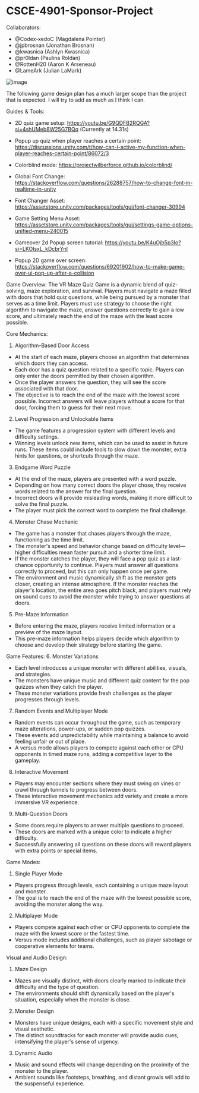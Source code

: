   # CSCE-4901-Sponsor-Project

Collaborators: 
- @Codex-xedoC (Magdalena Pointer)
- @jpbrosnan (Jonathan Brosnan)
- @kwasnica (Ashlyn Kwasnica) 
- @pr0ldan (Paulina Roldan)
- @RottenH20 (Aaron K Arseneau)
- @LameArk (Julian LaMark)

![image](https://github.com/user-attachments/assets/39cc02ab-ee7f-4316-aa02-5c70cd53ca36)


  
The following game design plan has a much larger scope than the project that is expected. I will try to add as much as I think I can. 

Guides & Tools:

- 2D quiz game setup: https://youtu.be/G9QDFB2RQGA?si=4shUMeb8W25G7BQq (Currently at  14.31s)

- Popup up quiz when player reaches a certain point: https://discussions.unity.com/t/how-can-i-active-my-function-when-player-reaches-certain-point/86072/3

- Colorblind mode: https://projectwilberforce.github.io/colorblind/

- Global Font Change: https://stackoverflow.com/questions/26288757/how-to-change-font-in-realtime-in-unity

- Font Changer Asset: https://assetstore.unity.com/packages/tools/gui/font-changer-30994

- Game Setting Menu Asset: https://assetstore.unity.com/packages/tools/gui/settings-game-options-unified-menu-240015

- Gameover 2d Popup screen tutorial: https://youtu.be/K4uOjb5p3Io?si=LKOIsxL_kDcbrYnI

- Popup 2D game over screen: https://stackoverflow.com/questions/69201902/how-to-make-game-over-ui-pop-up-after-a-collision


Game Overview:
The VR Maze Quiz Game is a dynamic blend of quiz-solving, maze exploration, and survival. Players must navigate a maze filled with doors that hold quiz questions, while being pursued by a monster that serves as a time limit. Players must use strategy to choose the right algorithm to navigate the maze, answer questions correctly to gain a low score, and ultimately reach the end of the maze with the least score possible.

Core Mechanics:
1. Algorithm-Based Door Access
- At the start of each maze, players choose an algorithm that determines which doors they can access.
- Each door has a quiz question related to a specific topic. Players can only enter the doors permitted by their chosen algorithm.
- Once the player answers the question, they will see the score associated with that door.
- The objective is to reach the end of the maze with the lowest score possible. Incorrect answers will leave players without a score for that door, forcing them to guess for their next move.
2. Level Progression and Unlockable Items
- The game features a progression system with different levels and difficulty settings.
- Winning levels unlock new items, which can be used to assist in future runs. These items could include tools to slow down the monster, extra hints for questions, or shortcuts through the maze.
3. Endgame Word Puzzle
- At the end of the maze, players are presented with a word puzzle.
- Depending on how many correct doors the player chose, they receive words related to the answer for the final question.
- Incorrect doors will provide misleading words, making it more difficult to solve the final puzzle.
- The player must pick the correct word to complete the final challenge.
4. Monster Chase Mechanic
- The game has a monster that chases players through the maze, functioning as the time limit.
- The monster's speed and behavior change based on difficulty level—higher difficulties mean faster pursuit and a shorter time limit.
- If the monster catches the player, they will face a pop quiz as a last-chance opportunity to continue. Players must answer all questions correctly to proceed, but this can only happen once per game.
- The environment and music dynamically shift as the monster gets closer, creating an intense atmosphere. If the monster reaches the player's location, the entire area goes pitch black, and players must rely on sound cues to avoid the monster while trying to answer questions at doors.
5. Pre-Maze Information
- Before entering the maze, players receive limited information or a preview of the maze layout.
- This pre-maze information helps players decide which algorithm to choose and develop their strategy before starting the game.
  
Game Features:
6. Monster Variations
- Each level introduces a unique monster with different abilities, visuals, and strategies.
- The monsters have unique music and different quiz content for the pop quizzes when they catch the player.
- These monster variations provide fresh challenges as the player progresses through levels.
7. Random Events and Multiplayer Mode
- Random events can occur throughout the game, such as temporary maze alterations, power-ups, or sudden pop quizzes.
- These events add unpredictability while maintaining a balance to avoid feeling unfair or out of place.
- A versus mode allows players to compete against each other or CPU opponents in timed maze runs, adding a competitive layer to the gameplay.
8. Interactive Movement
- Players may encounter sections where they must swing on vines or crawl through tunnels to progress between doors.
- These interactive movement mechanics add variety and create a more immersive VR experience.
9. Multi-Question Doors
- Some doors require players to answer multiple questions to proceed.
- These doors are marked with a unique color to indicate a higher difficulty.
- Successfully answering all questions on these doors will reward players with extra points or special items.
  
Game Modes:
1. Single Player Mode
- Players progress through levels, each containing a unique maze layout and monster.
- The goal is to reach the end of the maze with the lowest possible score, avoiding the monster along the way.
2. Multiplayer Mode
- Players compete against each other or CPU opponents to complete the maze with the lowest score or the fastest time.
- Versus mode includes additional challenges, such as player sabotage or cooperative elements for teams.
  
Visual and Audio Design:
1. Maze Design
- Mazes are visually distinct, with doors clearly marked to indicate their difficulty and the type of question.
- The environments should shift dynamically based on the player's situation, especially when the monster is close.
2. Monster Design
- Monsters have unique designs, each with a specific movement style and visual aesthetic.
- The distinct soundtracks for each monster will provide audio cues, intensifying the player's sense of urgency.
3. Dynamic Audio
- Music and sound effects will change depending on the proximity of the monster to the player.
- Ambient sounds like footsteps, breathing, and distant growls will add to the suspenseful experience.
  
